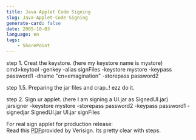 ```yaml
---
title: Java Applet Code Signing
slug: Java-Applet-Code-Signing
generate-card: false
date: 2005-10-03
language: en
tags:
    - SharePoint
---
```



step 1. Creat the keystore. (here my keystore name is mystore)  
cmd>keytool -genkey -alias signFiles -keystore mystore -keypass password1 -dname "cn=emagination" -storepass password2  
  
step 1.5. Preparing the jar files and crap..! ezz do it.  
  
step 2. Sign ur applet. (here I am signing a UI.jar as SignedUI.jar)  
jarsigner -keystore mystore -storepass password2 -keypass password1 -signedjar SignedUI.jar UI.jar signFiles  
  
For real sign applet for production release:  
Read this [PDF](http://www.verisign.com/static/030998.pdf)provided by Verisign. Its pretty clear with steps.